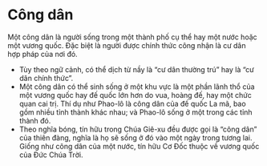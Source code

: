# Công dân

Một công dân là người sống trong một thành phố cụ thể hay một nước hoặc một vương quốc.  Đặc biệt là người được chính thức công nhận là cư dân hợp pháp của nơi đó.
- Tùy theo ngữ cảnh, có thể dịch từ nầy là “cư dân thường trú” hay là “cư dân chính thức”.
- Một công dân có thể sinh sống ở một khu vực là một phần lãnh thổ của một vương quốc hay đế quốc lớn hơn do vua, hoàng đế, hay một chức quan cai trị.  Thí dụ như Phao-lô là công dân của đế quốc La mã, bao gồm nhiều tỉnh thành khác nhau; và Phao-lô sống ở một trong các tỉnh thành đó.
- Theo nghĩa bóng, tín hữu trong Chúa Giê-xu đều được gọi là “công dân” của thiên đàng, nghĩa là họ sẽ sống ở đó vào một ngày trong tương lai.  Giống như công dân của một nước, tín hữu Cơ Đốc thuộc về vương quốc của Đức Chúa Trời.

